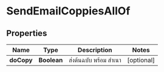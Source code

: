 

# SendEmailCoppiesAllOf

## Properties

Name | Type | Description | Notes
------------ | ------------- | ------------- | -------------
**doCopy** | **Boolean** | ส่งต้นฉบับ พร้อม สำเนา |  [optional]





